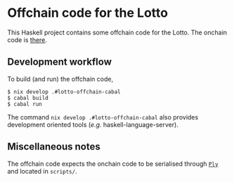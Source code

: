 # Offchain code for the Lotto

This Haskell project contains some offchain code for the Lotto.
The onchain code is [there](../onchain).

## Development workflow

To build (and run) the offchain code,

```console
$ nix develop .#lotto-offchain-cabal
$ cabal build
$ cabal run
```

The command `nix develop .#lotto-offchain-cabal` also provides
development oriented tools (_e.g._ haskell-language-server).

## Miscellaneous notes

The offchain code expects the onchain code to be serialised through
[`Ply`](https://github.com/mlabs-haskell/ply) and located in
`scripts/`.
